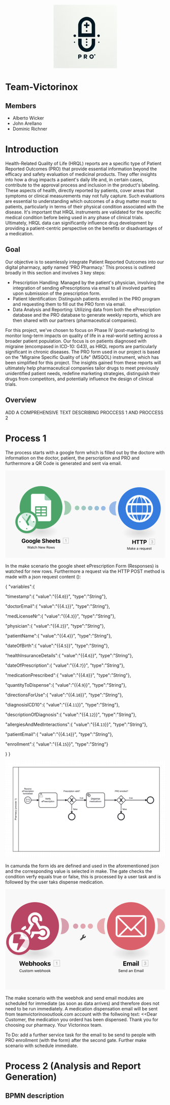 <div align="center">
    <img src="PRO.png" alt="My Image" width="200" height="200">
</div>

# Team-Victorinox

## Members

- Alberto Wicker
- John Arellano
- Dominic Richner

# Introduction

Health-Related Quality of Life (HRQL) reports are a specific type of Patient Reported Outcomes (PRO) that provide essential information beyond the efficacy and safety evaluation of medicinal products. They offer insights into how a drug impacts a patient's daily life and, in certain cases, contribute to the approval process and inclusion in the product's labeling. These aspects of health, directly reported by patients, cover areas that symptoms or clinical measurements may not fully capture. Such evaluations are essential to understanding which outcomes of a drug matter most to patients, particularly in terms of their physical condition associated with the disease. It's important that HRQL instruments are validated for the specific medical condition before being used in any phase of clinical trials. Ultimately, HRQL data can significantly influence drug development by providing a patient-centric perspective on the benefits or disadvantages of a medication.

## Goal

Our objective is to seamlessly integrate Patient Reported Outcomes into our digital pharmacy, aptly named 'PRO Pharmacy.' This process is outlined broadly in this section and involves 3 key steps:

- Prescription Handling: Managed by the patient's physician, involving the integration of sending ePrescriptions via email to all involved parties upon submission of the prescription form.
- Patient Identification: Distinguish patients enrolled in the PRO program and requesting them to fill out the PRO form via email.
- Data Analysis and Reporting: Utilizing data from both the ePrescription database and the PRO database to generate weekly reports, which are then shared with our partners (pharmaceutical companies).

For this project, we've chosen to focus on Phase IV (post-marketing) to monitor long-term impacts on quality of life in a real-world setting across a broader patient population. Our focus is on patients diagnosed with migraine (encompased in ICD-10: G43), as HRQL reports are particularly significant in chronic diseases. The PRO form used in our project is based on the "Migraine Specific Quality of Life" (MSQOL) instrument, which has been simplified for this project. The insights gained from these reports will ultimately help pharmaceutical companies tailor drugs to meet previously unidentified patient needs, redefine marketing strategies, distinguish their drugs from competitors, and potentially influence the design of clinical trials.

## Overview

ADD A COMPREHENSIVE TEXT DESCRIBING PROCCESS 1 AND PROCCESS 2

# Process 1 

The process starts with a google form which is filled out by the doctore with information on the doctor, patient, the perscription and PRO and furthermore a QR Code is generated and sent via email. 

<img src="makeScenario.png" alt="make scenario google form">

In the make scenario the google sheet ePrescription Form (Responses) is watched for new rows. Furthermore a request via the HTTP POST method is made with a json request content (): 

{
"variables":{

"timestamp":{
"value":"{{4.`0`}}",
"type":"String"},

"doctorEmail":{
"value":"{{4.`1`}}",
"type":"String"},

"medLicenseNr":{
"value":"{{4.`3`}}",
"type":"String"},

"physician":{
"value":"{{4.`2`}}",
"type":"String"},

"patientName":{
"value":"{{4.`4`}}",
"type":"String"},

"dateOfBirth":{
"value":"{{4.`5`}}",
"type":"String"},

"healthInsuranceDetails":{
"value":"{{4.`6`}}",
"type":"String"},

"dateOfPrescription":{
"value":"{{4.`7`}}",
"type":"String"},

"medicationPrescribed":{
"value":"{{4.`8`}}",
"type":"String"},

"quantityToDispense":{
"value":"{{4.`9`}}",
"type":"String"},

"directionsForUse":{
"value":"{{4.`10`}}",
"type":"String"},

"diagnosisICD10":{
"value":"{{4.`11`}}",
"type":"String"},

"descriptionOfDiagnosis":{
"value":"{{4.`12`}}",
"type":"String"},

"allergiesAndMedInteractions":{
"value":"{{4.`13`}}",
"type":"String"},

"patientEmail":{
"value":"{{4.`14`}}",
"type":"String"},

"enrollment":{
"value":"{{4.`15`}}",
"type":"String"}


}
}

<img src="process one.png" alt="My Image">

In camunda the form ids are defined and used in the aforementioned json and the corresponding value is selected in make. The gate checks the condition verfy equals true or false, this is processed by a user task and is followed by the user taks dispense medication.

<img src="webhookDispenseConfirmation.png" alt="make scenario email dispensation information">


The make scenario with the weebhok and send email modules are scheduled for immediate (as soon as data arrives) and therefore does not need to be run immediately. A medication dispensation email will be sent from teamvictorinoxoutlook.com account with the follwoing text:
<<Dear Customer, the medication you orderd has been dispensed. Thank you for choosing our pharmacy. Your Victorinox team.
>>

To Do: add a further service task for the email to be send to people with PRO enrollment (with the form) after the second gate. Further make scenario with schedule immediate.

# Process 2 (Analysis and Report Generation)

## BPMN description



